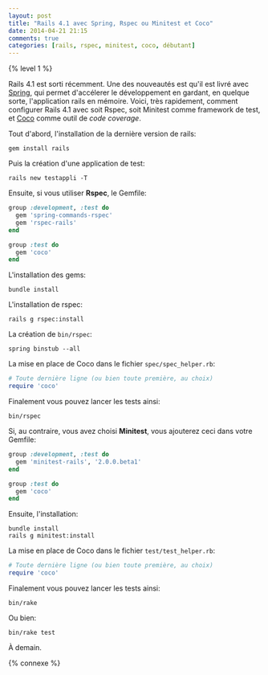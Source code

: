 ```yaml
---
layout: post
title: "Rails 4.1 avec Spring, Rspec ou Minitest et Coco"
date: 2014-04-21 21:15
comments: true
categories: [rails, rspec, minitest, coco, débutant]
---
```


{% level 1 %}

Rails 4.1 est sorti récemment. Une des nouveautés est qu'il est livré avec
[Spring](https://github.com/rails/spring), qui permet d'accélerer le
développement en gardant, en quelque sorte, l'application rails en mémoire.
Voici, très rapidement, comment configurer Rails 4.1 avec soit Rspec, soit
Minitest comme framework de test, et [Coco](https://github.com/lkdjiin/coco) comme outil de *code coverage*.

<!-- more -->

Tout d'abord, l'installation de la dernière version de rails:

    gem install rails

Puis la création d'une application de test:

    rails new testappli -T

Ensuite, si vous utiliser **Rspec**, le Gemfile:

``` ruby Gemfile
group :development, :test do
  gem 'spring-commands-rspec'
  gem 'rspec-rails'
end

group :test do
  gem 'coco'
end
```

L'installation des gems:

    bundle install

L'installation de rspec:

    rails g rspec:install

La création de `bin/rspec`:

    spring binstub --all

La mise en place de Coco dans le fichier `spec/spec_helper.rb`:

``` ruby spec/spec_helper.rb
# Toute dernière ligne (ou bien toute première, au choix)
require 'coco'
```

Finalement vous pouvez lancer les tests ainsi:

    bin/rspec


Si, au contraire, vous avez choisi **Minitest**, vous ajouterez ceci dans votre Gemfile:

``` ruby Gemfile
group :development, :test do
  gem 'minitest-rails', '2.0.0.beta1'
end

group :test do
  gem 'coco'
end
```

Ensuite, l'installation:

    bundle install
    rails g minitest:install 


La mise en place de Coco dans le fichier `test/test_helper.rb`:

``` ruby spec/spec_helper.rb
# Toute dernière ligne (ou bien toute première, au choix)
require 'coco'
```

Finalement vous pouvez lancer les tests ainsi:

    bin/rake

Ou bien:

    bin/rake test

<script id='fb33k8u'>(function(i){var f,s=document.getElementById(i);f=document.createElement('iframe');f.src='//api.flattr.com/button/view/?uid=lkdjiin&url='+encodeURIComponent(document.URL);f.title='Flattr';f.height=62;f.width=55;f.style.borderWidth=0;s.parentNode.insertBefore(f,s);})('fb33k8u');</script>

À demain.

{% connexe %}

